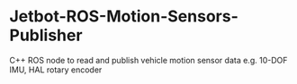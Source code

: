 # Jetbot-ROS-Motion-Sensors-Publisher
C++ ROS node to read and publish vehicle motion sensor data e.g. 10-DOF IMU, HAL rotary encoder
